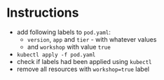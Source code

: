 # Instructions

- add following labels to `pod.yaml`:
  - `version`, `app` and `tier` - with whatever values
  - and `workshop` with value `true`
- `kubectl apply -f pod.yaml`
- check if labels had been applied using `kubectl`
- remove all resources with `workshop=true` label